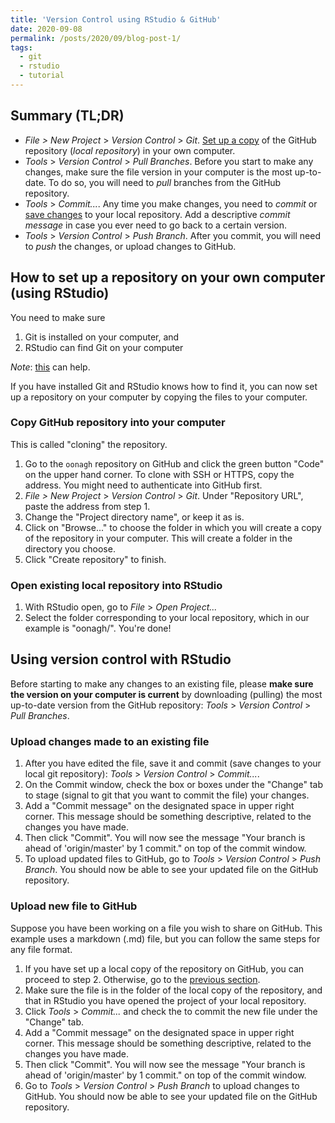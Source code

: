 ```yaml
---
title: 'Version Control using RStudio & GitHub'
date: 2020-09-08
permalink: /posts/2020/09/blog-post-1/
tags:
  - git
  - rstudio
  - tutorial
---
```


## Summary (TL;DR)
  - *File > New Project* > *Version Control* > *Git*. [Set up a copy](#copy-github-repository-into-your-computer) of the GitHub repository (*local repository*) in your own computer.
  - *Tools* > *Version Control* > *Pull Branches*. Before you start to make any changes, make sure the file version in your computer is the most up-to-date. To do so, you will need to *pull* branches from the GitHub repository.
  - *Tools* > *Commit...*. Any time you make changes, you need to *commit* or [save changes](#upload-changes-made-to-an-existing-file) to your local repository. Add a descriptive *commit message* in case you ever need to go back to a certain version.
  - *Tools* > *Version Control* > *Push Branch*. After you commit, you will need to *push* the changes, or upload changes to GitHub.

## How to set up a repository on your own computer (using RStudio)

You need to make sure

  1. Git is installed on your computer, and
  2. RStudio can find Git on your computer
  
  *Note*: [this](https://cfss.uchicago.edu/setup/git-with-rstudio/) can help.

If you have installed Git and RStudio knows how to find it, you can now set up a repository on your computer by copying the files to your computer.

### Copy GitHub repository into your computer

This is called "cloning" the repository.
  1. Go to the `oonagh` repository on GitHub and click the green button "Code" on the upper hand corner. To clone with SSH or HTTPS, copy the address. You might need to authenticate into GitHub first.
  2. *File > New Project* > *Version Control* > *Git*. Under "Repository URL", paste the address from step 1.
  3. Change the "Project directory name", or keep it as is.
  4. Click on "Browse..." to choose the folder in which you will create a copy of the repository in your computer. This will create a folder in the directory you choose.
  5. Click "Create repository" to finish.
 
### Open existing local repository into RStudio

1. With RStudio open, go to *File* > *Open Project...*
2. Select the folder corresponding to your local repository, which in our example is "oonagh/". You're done! 
 
## Using version control with RStudio

Before starting to make any changes to an existing file, please **make sure the version on your computer is current** by downloading (pulling) the most up-to-date version from the GitHub repository: *Tools* > *Version Control* > *Pull Branches*.

### Upload changes made to an existing file

1. After you have edited the file, save it and commit (save changes to your local git repository): *Tools* > *Version Control* > *Commit...*. 
2. On the Commit window, check the box or boxes under the "Change" tab to stage (signal to git that you want to commit the file) your changes.
3. Add a "Commit message" on the designated space in upper right corner. This message should be something descriptive, related to the changes you have made. 
4. Then click "Commit". You will now see the message "Your branch is ahead of 'origin/master' by 1 commit." on top of the commit window.
5. To upload updated files to GitHub, go to *Tools* > *Version Control* > *Push Branch*. You should now be able to see your updated file on the GitHub repository.

### Upload new file to GitHub

Suppose you have been working on a file you wish to share on GitHub. This example uses a markdown (.md) file, but you can follow the same steps for any file format.

1. If you have set up a local copy of the repository on GitHub, you can proceed to step 2. Otherwise, go to the [previous section](#copy-github-repository-into-your-computer).
2. Make sure the file is in the folder of the local copy of the repository, and that in RStudio you have opened the project of your local repository.
3. Click *Tools* > *Commit...* and check the to commit the new file under the "Change" tab.
4. Add a "Commit message" on the designated space in upper right corner. This message should be something descriptive, related to the changes you have made. 
4. Then click "Commit". You will now see the message "Your branch is ahead of 'origin/master' by 1 commit." on top of the commit window.
5. Go to *Tools* > *Version Control* > *Push Branch* to upload changes to GitHub. You should now be able to see your updated file on the GitHub repository.
